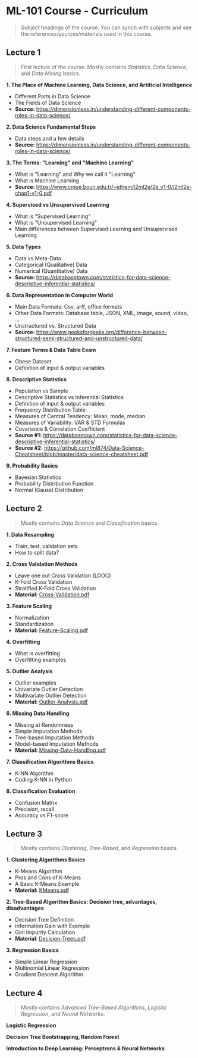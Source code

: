 # ML-101 Course - Curriculum
> Subject headings of the course. You can synch with subjects and see the references/sources/materials used in this course. 
## Lecture 1
> First lecture of the course. Mostly contains *Statistics*, *Data Science*, and *Data Mining* basics.

**1. The Place of Machine Learning, Data Science, and Artificial Intelligence**
- Different Parts in Data Science
- The Fields of Data Science
- **Source:** https://dimensionless.in/understanding-different-components-roles-in-data-science/

**2. Data Science Fundamental Steps**
- Data steps and a few details
- **Source:** https://dimensionless.in/understanding-different-components-roles-in-data-science/

**3. The Terms: "Learning" and "Machine Learning"**
- What is "Learning" and Why we call it "Learning"
- What is Machine Learning
- **Source:** https://www.cmpe.boun.edu.tr/~ethem/i2ml2e/2e_v1-0/i2ml2e-chap1-v1-0.pdf

**4. Supervised vs Unsupervised Learning**
- What is "Supervised Learning"
- What is "Unsupervised Learning"
- Main differences between Supervised Learning and Unsupervised Learning

**5. Data Types**
- Data vs Meta-Data
- Categorical (Qualitative) Data
- Numerical (Quantitative) Data
- **Source:** https://databasetown.com/statistics-for-data-science-descriptive-inferential-statistics/

**6. Data Representation in Computer World**
- Main Data Formats: Csv, arff, office formats
- Other Data Formats: Database table, JSON, XML, image, sound, video, ...
- Unstructured vs. Structured Data
- **Source:** https://www.geeksforgeeks.org/difference-between-structured-semi-structured-and-unstructured-data/

**7. Feature Terms & Data Table Exam**
- Obese Dataset
- Definition of input & output variables
		
**8. Descriptive Statistics**
- Population vs Sample
- Descriptive Statistics vs Inferential Statistics
- Definition of input & output variables
- Frequency Distribution Table
- Measures of Central Tendency: Mean, mode, median
- Measures of Variability: VAR & STD Formulas
- Covariance & Correlation Coefficient
- **Source #1:** https://databasetown.com/statistics-for-data-science-descriptive-inferential-statistics/
- **Source #2:** https://github.com/ml874/Data-Science-Cheatsheet/blob/master/data-science-cheatsheet.pdf

**9. Probability Basics**
- Bayesian Statistics
- Probability Distribution Function 
- Normal (Gauss) Distribution

## Lecture 2
>Mostly contains *Data Science* and *Classification* basics.

**1. Data Resampling**
- Train, test, validation sets
- How to split data?

**2. Cross Validation Methods**
- Leave one out Cross Validation (LOOC)
- K-Fold Cross Validation
- Stratified K-Fold Cross Validation
- **Material:** [Cross-Validation.pdf](./materials/Lecture-2/Cross-Validation.pdf)

**3. Feature Scaling**
- Normalization
- Standardization
- **Material:** [Feature-Scaling.pdf](./materials/Lecture-2/Feature-Scaling.pdf)

**4. Overfitting**
- What is overfitting
- Overfitting examples

**5. Outlier Analysis**
- Outlier examples
- Univariate Outlier Detection
- Multivariate Outlier Detection
- **Material:** [Outlier-Analysis.pdf](./materials/Lecture-2/Outlier-Analysis.pdf)

**6. Missing Data Handling**
- Missing at Randomness 
- Simple Imputation Methods
- Tree-based Imputation Methods
- Model-based Imputation Methods
- **Material:** [Missing-Data-Handling.pdf](./materials/Lecture-2/Missing-Data-Handling.pdf)

**7. Classification Algorithms Basics**
- K-NN Algorithm
- Coding K-NN in Python

**8. Classification  Evaluation**
- Confusion Matrix
- Precision, recall
- Accuracy vs F1-score

## Lecture 3
> Mostly contains *Clustering*, *Tree-Based*, and *Regression* basics.

**1. Clustering Algorithms Basics**
- K-Means Algorithm
- Pros and Cons of K-Means
- A Basic K-Means Example
- **Material:** [KMeans.pdf](./materials/Lecture-3/KMeans.pdf)

**2. Tree-Based Algorithm Basics: Decision tree, advantages, disadvantages**
- Decision Tree Definition
- Information Gain with Example
- Gini Impurity Calculation
- **Material**: [Decision-Trees.pdf](./materials/Lecture-3/Decision-Trees.pdf)

**3. Regression Basics**
- Simple Linear Regression
- Multinomial Linear Regression
- Gradient Descent Algorithm

## Lecture 4
> Mostly contains *Advanced Tree-Based Algorithms*, *Logistic Regression*, and *Neural Networks*.

**Logistic Regression**

**Decision Tree Bootstrapping, Random Forest**

**Introduction to Deep Learning: Perceptrons & Neural Networks**
